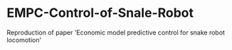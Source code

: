 # EMPC-Control-of-Snale-Robot
Reproduction of paper 'Economic model predictive control for snake robot locomotion'
